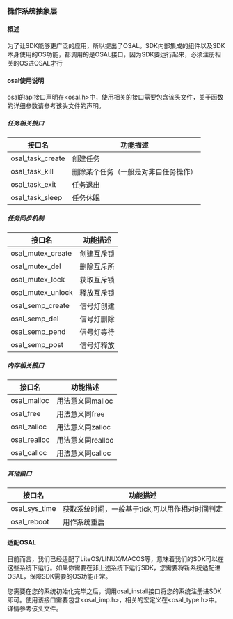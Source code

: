 ### 操作系统抽象层

#### 概述

为了让SDK能够更广泛的应用，所以提出了OSAL。SDK内部集成的组件以及SDK本身使用的OS功能，都调用的是OSAL接口，因为SDK要运行起来，必须注册相关的OS进OSAL才行

####  osal使用说明

osal的api接口声明在<osal.h>中，使用相关的接口需要包含该头文件，关于函数的详细参数请参考该头文件的声明。

##### 任务相关接口

| 接口名           | 功能描述                             |
| ---------------- | ------------------------------------ |
| osal_task_create | 创建任务                             |
| osal_task_kill   | 删除某个任务（一般是对非自任务操作） |
| osal_task_exit   | 任务退出                             |
| osal_task_sleep  | 任务休眠                             |

##### 任务同步机制

| 接口名            | 功能描述   |
| ----------------- | ---------- |
| osal_mutex_create | 创建互斥锁 |
| osal_mutex_del    | 删除互斥所 |
| osal_mutex_lock   | 获取互斥锁 |
| osal_mutex_unlock | 释放互斥锁 |
| osal_semp_create  | 信号灯创建 |
| osal_semp_del     | 信号灯删除 |
| osal_semp_pend    | 信号灯等待 |
| osal_semp_post    | 信号灯释放 |

##### 内存相关接口

| 接口名       | 功能描述          |
| ------------ | ----------------- |
| osal_malloc  | 用法意义同malloc  |
| osal_free    | 用法意义同free    |
| osal_zalloc  | 用法意义同zalloc  |
| osal_realloc | 用法意义同realloc |
| osal_calloc  | 用法意义同calloc  |

##### 其他接口

| 接口名        | 功能描述                                        |
| ------------- | ----------------------------------------------- |
| osal_sys_time | 获取系统时间，一般基于tick,可以用作相对时间判定 |
| osal_reboot   | 用作系统重启                                    |



#### 适配OSAL

​		目前而言，我们已经适配了LiteOS/LINUX/MACOS等，意味着我们的SDK可以在这些系统下运行。如果你需要在非上述系统下运行SDK，您需要将新系统适配进OSAL，保障SDK需要的OS功能正常。

​		您需要在您的系统初始化完毕之后，调用osal_install接口将您的系统注册进SDK即可。使用该接口需要包含<osal_imp.h>，相关的宏定义在<osal_type.h>中。详情参考该头文件。







